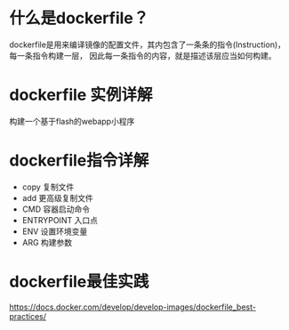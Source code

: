 # 什么是dockerfile？
dockerfile是用来编译镜像的配置文件，其内包含了一条条的指令(Instruction)，每一条指令构建一层， 因此每一条指令的内容，就是描述该层应当如何构建。

# dockerfile 实例详解
构建一个基于flash的webapp小程序

# dockerfile指令详解
- copy 复制文件
- add 更高级复制文件
- CMD 容器启动命令
- ENTRYPOINT 入口点
- ENV 设置环境变量
- ARG 构建参数

# dockerfile最佳实践
https://docs.docker.com/develop/develop-images/dockerfile_best-practices/